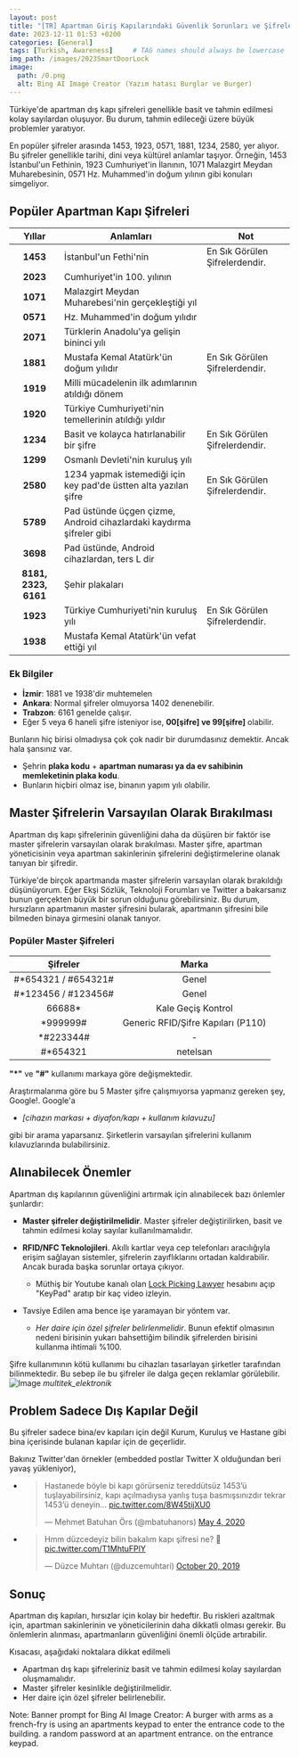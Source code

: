 ```yaml
---
layout: post
title: "[TR] Apartman Giriş Kapılarındaki Güvenlik Sorunları ve Şifrelerin Anlamlı Dünyası"
date: 2023-12-11 01:53 +0200
categories: [General]
tags: [Turkish, Awareness]     # TAG names should always be lowercase
img_path: /images/2023SmartDoorLock
image:
  path: /0.png
  alt: Bing AI Image Creator (Yazım hatası Burglar ve Burger)
---
```


Türkiye'de apartman dış kapı şifreleri genellikle basit ve tahmin edilmesi kolay sayılardan oluşuyor. Bu durum, tahmin edileceği üzere büyük problemler yaratıyor.

En popüler şifreler arasında 1453, 1923, 0571, 1881, 1234, 2580, yer alıyor. Bu şifreler genellikle tarihi, dini veya kültürel anlamlar taşıyor. Örneğin, 1453 İstanbul'un Fethinin, 1923 Cumhuriyet'in İlanının, 1071 Malazgirt Meydan Muharebesinin, 0571 Hz. Muhammed'in doğum yılının gibi konuları simgeliyor.

## Popüler Apartman Kapı Şifreleri

|        Yıllar        | **Anlamları**                                                        | **Not**                        |
|:--------------------:|----------------------------------------------------------------------|--------------------------------|
|       **1453**       | İstanbul'un Fethi'nin                                                | En Sık Görülen Şifrelerdendir. |
|       **2023**       | Cumhuriyet'in 100. yılının                                           |                                |
|       **1071**       | Malazgirt Meydan Muharebesi'nin gerçekleştiği yıl                    |                                |
|       **0571**       | Hz. Muhammed'in doğum yılıdır                                        |                                |
|       **2071**       | Türklerin Anadolu'ya gelişin bininci yılı                            |                                |
|       **1881**       | Mustafa Kemal Atatürk'ün doğum yılıdır                               | En Sık Görülen Şifrelerdendir. |
|       **1919**       | Milli mücadelenin ilk adımlarının atıldığı dönem                     |                                |
|       **1920**       | Türkiye Cumhuriyeti'nin temellerinin atıldığı yıldır                 |                                |
|       **1234**       | Basit ve kolayca hatırlanabilir bir şifre                            | En Sık Görülen Şifrelerdendir. |
|       **1299**       | Osmanlı Devleti'nin kuruluş yılı                                     |                                |
|       **2580**       | 1234 yapmak istemediği için key pad'de üstten alta yazılan şifre     | En Sık Görülen Şifrelerdendir. |
|       **5789**       | Pad üstünde üçgen çizme, Android cihazlardaki kaydırma şifreler gibi |                                |
|       **3698**       | Pad üstünde, Android cihazlardan,  ters L dir                        |                                |
| **8181, 2323, 6161** | Şehir plakaları                                                      |                                |
|       **1923**       | Türkiye Cumhuriyeti'nin kuruluş yılı                                 | En Sık Görülen Şifrelerdendir. |
|       **1938**       | Mustafa Kemal Atatürk'ün vefat ettiği yıl                            |                                |

### Ek Bilgiler

- **İzmir**: 1881 ve 1938'dir muhtemelen
- **Ankara**: Normal şifreler olmuyorsa 1402 denenebilir.
- **Trabzon**: 6161 genelde çalışır.
- Eğer 5 veya 6 haneli şifre isteniyor ise, **00[şifre] ve 99[şifre]** olabilir.

Bunların hiç birisi olmadıysa çok çok nadir bir durumdasınız demektir. Ancak hala şansınız var.

- Şehrin **plaka kodu** + **apartman numarası ya da ev sahibinin memleketinin plaka kodu**.
- Bunların hiçbiri olmaz ise, binanın yapım yılı olabilir.

## Master Şifrelerin Varsayılan Olarak Bırakılması

Apartman dış kapı şifrelerinin güvenliğini daha da düşüren bir faktör ise master şifrelerin varsayılan olarak bırakılması. Master şifre, apartman yöneticisinin veya apartman sakinlerinin şifrelerini değiştirmelerine olanak tanıyan bir şifredir.

Türkiye'de birçok apartmanda master şifrelerin varsayılan olarak bırakıldığı düşünüyorum. Eğer Ekşi Sözlük, Teknoloji Forumları ve Twitter a bakarsanız bunun gerçekten büyük bir sorun olduğunu görebilirsiniz. Bu durum, hırsızların apartmanın master şifresini bularak, apartmanın şifresini bile bilmeden binaya girmesini olanak tanıyor.

### Popüler Master Şifreleri

|      **Şifreler**     |              **Marka**             |
|:---------------------:|:----------------------------------:|
| #*654321 /  #654321#  |                Genel               |
|  #*123456 /  #123456# |                Genel               |
|         66688*        |         Kale Geçiş Kontrol         |
|        *999999#       | Generic RFID/Şifre Kapıları (P110) |
|       *#223344#       |                  -                 |
|        #*654321       |              netelsan              |

**"*"** ve **"#"** kullanımı markaya göre değişmektedir.

Araştırmalarıma göre bu 5 Master şifre çalışmıyorsa yapmanız gereken şey, Google!. Google'a

- *[cihazın markası + diyafon/kapı  + kullanım kılavuzu]*

gibi bir arama yaparsanız. Şirketlerin varsayılan şifrelerini kullanım kılavuzlarında bulabilirsiniz.

## Alınabilecek Önemler

Apartman dış kapılarının güvenliğini artırmak için alınabilecek bazı önlemler şunlardır:

- **Master şifreler değiştirilmelidir**. Master şifreler değiştirilirken, basit ve tahmin edilmesi kolay sayılar kullanılmamalıdır.
- **RFID/NFC Teknolojileri**. Akıllı kartlar veya cep telefonları aracılığıyla erişim sağlayan sistemler, şifrelerin zayıflıklarını ortadan kaldırabilir. Ancak burada başka sorunlar ortaya çıkıyor.
  - Müthiş bir Youtube kanalı olan [Lock Picking Lawyer](https://www.youtube.com/@lockpickinglawyer/search?query=keypad) hesabını açıp "KeyPad" aratıp bir kaç video izleyin.

- Tavsiye Edilen ama bence işe yaramayan bir yöntem var.
  - *Her daire için özel şifreler belirlenmelidir*. Bunun efektif olmasının nedeni birisinin yukarı bahsettiğim bilindik şifrelerden birisini kullanma ihtimali %100.

Şifre kullanımının kötü kullanımı bu cihazları tasarlayan şirketler tarafından bilinmektedir. Bu sebep ile bu şifreler ile dalga geçen reklamlar görülebilir.
![Image](2.png) _multitek_elektronik_

## Problem Sadece Dış Kapılar Değil

Bu şifreler sadece bina/ev kapıları için değil Kurum, Kuruluş ve Hastane gibi bina içerisinde bulanan kapılar için de geçerlidir.

Bakınız Twitter'dan örnekler (embedded postlar Twitter X olduğundan beri yavaş yükleniyor),

- <blockquote class="twitter-tweet"><p lang="tr" dir="ltr">Hastanede böyle bi kapı görürseniz tereddütsüz 1453’ü tuşlayabilirsiniz, kapı açılmadıysa yanlış tuşa basmışsınızdır tekrar 1453’ü deneyin... <a href="https://t.co/8W45tijXU0">pic.twitter.com/8W45tijXU0</a></p>&mdash; Mehmet Batuhan Örs (@mbatuhanors) <a href="https://twitter.com/mbatuhanors/status/1257379949331300353?ref_src=twsrc%5Etfw">May 4, 2020</a></blockquote> <script async src="https://platform.twitter.com/widgets.js" charset="utf-8"></script>
- <blockquote class="twitter-tweet"><p lang="tr" dir="ltr">Hmm düzcedeyiz bilin bakalım kapı şifresi ne? 🤔 <a href="https://t.co/T1MhtuFPlY">pic.twitter.com/T1MhtuFPlY</a></p>&mdash; Düzce Muhtarı (@duzcemuhtari) <a href="https://twitter.com/duzcemuhtari/status/1186037456275214337?ref_src=twsrc%5Etfw">October 20, 2019</a></blockquote> <script async src="https://platform.twitter.com/widgets.js" charset="utf-8"></script>

## Sonuç

Apartman dış kapıları, hırsızlar için kolay bir hedeftir. Bu riskleri azaltmak için, apartman sakinlerinin ve yöneticilerinin daha dikkatli olması gerekir. Bu önlemlerin alınması, apartmanların güvenliğini önemli ölçüde artırabilir.

Kısacası, aşağıdaki noktalara dikkat edilmeli

- Apartman dış kapı şifreleriniz basit ve tahmin edilmesi kolay sayılardan oluşmamalıdır.
- Master şifreler kesinlikle değiştirilmelidir.
- Her daire için özel şifreler belirlenebilir.

Note: Banner prompt for Bing AI Image Creator: A burger with arms as a french-fry is using an apartments keypad to enter the entrance code to the building. a random password at an apartment entrance. on the entrance keypad.